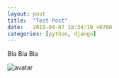 ```yaml
---
layout: post
title:  "Test Post"
date:   2019-04-07 18:34:10 +0700
categories: [python, django]
---
```


Bla Bla Bla

![avatar](/static/img/avatar.jpg)
